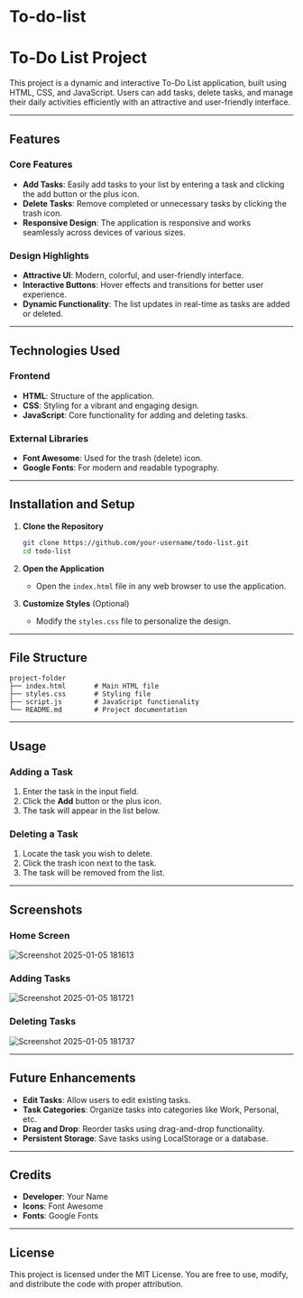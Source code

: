 # To-do-list
# To-Do List Project

This project is a dynamic and interactive To-Do List application, built using HTML, CSS, and JavaScript. Users can add tasks, delete tasks, and manage their daily activities efficiently with an attractive and user-friendly interface.

---

## Features

### Core Features
- **Add Tasks**: Easily add tasks to your list by entering a task and clicking the add button or the plus icon.
- **Delete Tasks**: Remove completed or unnecessary tasks by clicking the trash icon.
- **Responsive Design**: The application is responsive and works seamlessly across devices of various sizes.

### Design Highlights
- **Attractive UI**: Modern, colorful, and user-friendly interface.
- **Interactive Buttons**: Hover effects and transitions for better user experience.
- **Dynamic Functionality**: The list updates in real-time as tasks are added or deleted.

---

## Technologies Used

### Frontend
- **HTML**: Structure of the application.
- **CSS**: Styling for a vibrant and engaging design.
- **JavaScript**: Core functionality for adding and deleting tasks.

### External Libraries
- **Font Awesome**: Used for the trash (delete) icon.
- **Google Fonts**: For modern and readable typography.

---

## Installation and Setup

1. **Clone the Repository**
   ```bash
   git clone https://github.com/your-username/todo-list.git
   cd todo-list
   ```

2. **Open the Application**
   - Open the `index.html` file in any web browser to use the application.

3. **Customize Styles** (Optional)
   - Modify the `styles.css` file to personalize the design.

---

## File Structure

```
project-folder
├── index.html       # Main HTML file
├── styles.css       # Styling file
├── script.js        # JavaScript functionality
└── README.md        # Project documentation
```

---

## Usage

### Adding a Task
1. Enter the task in the input field.
2. Click the **Add** button or the plus icon.
3. The task will appear in the list below.

### Deleting a Task
1. Locate the task you wish to delete.
2. Click the trash icon next to the task.
3. The task will be removed from the list.

---

## Screenshots

### Home Screen
![Screenshot 2025-01-05 181613](https://github.com/user-attachments/assets/13b209f9-7c8f-4652-aff8-87435984a7c1)

### Adding Tasks
![Screenshot 2025-01-05 181721](https://github.com/user-attachments/assets/1e7ba42b-c30e-4ce4-a88d-0de46ecd0a53)

### Deleting Tasks
![Screenshot 2025-01-05 181737](https://github.com/user-attachments/assets/9cbf7a58-1852-4b04-84fe-f982cd8bfb52)

---

## Future Enhancements
- **Edit Tasks**: Allow users to edit existing tasks.
- **Task Categories**: Organize tasks into categories like Work, Personal, etc.
- **Drag and Drop**: Reorder tasks using drag-and-drop functionality.
- **Persistent Storage**: Save tasks using LocalStorage or a database.

---

## Credits
- **Developer**: Your Name
- **Icons**: Font Awesome
- **Fonts**: Google Fonts

---

## License
This project is licensed under the MIT License. You are free to use, modify, and distribute the code with proper attribution.

